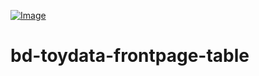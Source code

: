 

[ ![Image](http://github-analytics.bitdeli.com/bd_badge.png) ](http://bitdeli.com "Bitdeli")


bd-toydata-frontpage-table
==========================
